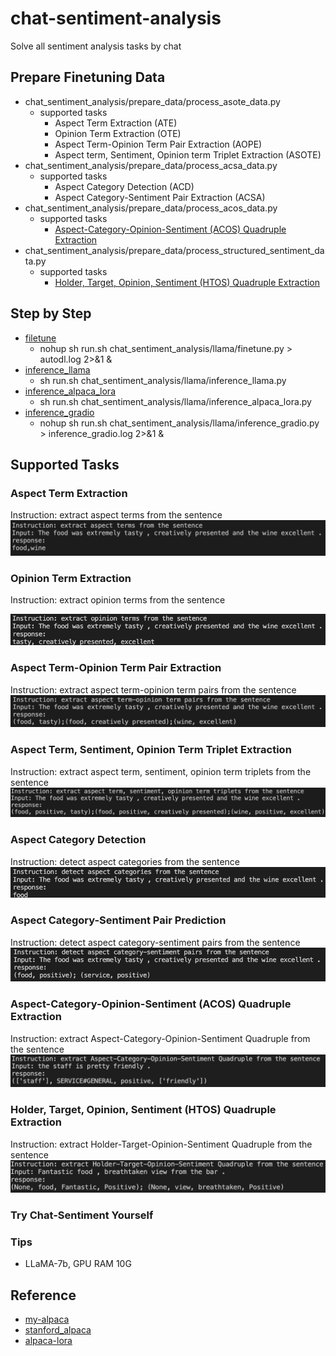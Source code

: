 # chat-sentiment-analysis
Solve all sentiment analysis tasks by chat

## Prepare Finetuning Data
- chat_sentiment_analysis/prepare_data/process_asote_data.py
  - supported tasks
    - Aspect Term Extraction (ATE)
    - Opinion Term Extraction (OTE)
    - Aspect Term-Opinion Term Pair Extraction (AOPE)
    - Aspect term, Sentiment, Opinion term Triplet Extraction (ASOTE)
- chat_sentiment_analysis/prepare_data/process_acsa_data.py
  - supported tasks
    - Aspect Category Detection (ACD)
    - Aspect Category-Sentiment Pair Extraction (ACSA)
- chat_sentiment_analysis/prepare_data/process_acos_data.py
  - supported tasks
    - [Aspect-Category-Opinion-Sentiment (ACOS) Quadruple Extraction](https://github.com/NUSTM/ACOS)
- chat_sentiment_analysis/prepare_data/process_structured_sentiment_data.py
  - supported tasks
    - [Holder, Target, Opinion, Sentiment (HTOS) Quadruple Extraction](https://github.com/jerbarnes/semeval22_structured_sentiment)

## Step by Step
- [filetune](chat_sentiment_analysis/llama/finetune.py)
  - nohup sh run.sh chat_sentiment_analysis/llama/finetune.py > autodl.log 2>&1 &
- [inference_llama](chat_sentiment_analysis/llama/inference_llama.py)
  - sh run.sh chat_sentiment_analysis/llama/inference_llama.py
- [inference_alpaca_lora](chat_sentiment_analysis/llama/inference_alpaca_lora.py)
  - sh run.sh chat_sentiment_analysis/llama/inference_alpaca_lora.py
- [inference_gradio](chat_sentiment_analysis/llama/inference_gradio.py)
    - nohup sh run.sh chat_sentiment_analysis/llama/inference_gradio.py > inference_gradio.log 2>&1 &

## Supported Tasks
### Aspect Term Extraction
Instruction: extract aspect terms from the sentence
![](./figures/tasks/ATE.png)

### Opinion Term Extraction
Instruction: extract opinion terms from the sentence

![](./figures/tasks/OTE.png)

### Aspect Term-Opinion Term Pair Extraction
Instruction: extract aspect term-opinion term pairs from the sentence
![](./figures/tasks/AOP.png)

### Aspect Term, Sentiment, Opinion Term Triplet Extraction
Instruction: extract aspect term, sentiment, opinion term triplets from the sentence
![](./figures/tasks/ASOTE.png)

### Aspect Category Detection
Instruction: detect aspect categories from the sentence
![](./figures/tasks/ACD.png)

### Aspect Category-Sentiment Pair Prediction
Instruction: detect aspect category-sentiment pairs from the sentence
![](./figures/tasks/ACSA.png)

### Aspect-Category-Opinion-Sentiment (ACOS) Quadruple Extraction
Instruction: extract Aspect-Category-Opinion-Sentiment Quadruple from the sentence
![](./figures/tasks/ACOS.png)

### Holder, Target, Opinion, Sentiment (HTOS) Quadruple Extraction
Instruction: extract Holder-Target-Opinion-Sentiment Quadruple from the sentence
![](./figures/tasks/HTOS.png)

### Try Chat-Sentiment Yourself

### Tips
- LLaMA-7b, GPU RAM 10G

## Reference
- [my-alpaca](https://github.com/l294265421/my-alpaca)
- [stanford_alpaca](https://github.com/tatsu-lab/stanford_alpaca#fine-tuning)
- [alpaca-lora](https://github.com/tloen/alpaca-lora)
